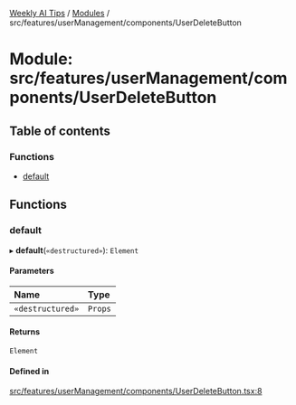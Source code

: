 [Weekly AI Tips](../README.md) / [Modules](../modules.md) / src/features/userManagement/components/UserDeleteButton

# Module: src/features/userManagement/components/UserDeleteButton

## Table of contents

### Functions

- [default](src_features_userManagement_components_UserDeleteButton.md#default)

## Functions

### default

▸ **default**(`«destructured»`): `Element`

#### Parameters

| Name | Type |
| :------ | :------ |
| `«destructured»` | `Props` |

#### Returns

`Element`

#### Defined in

[src/features/userManagement/components/UserDeleteButton.tsx:8](https://github.com/alexsoyes/weekly-ai-tips/blob/8e6b4ae946047053b809d45f37efccbb35947373/src/features/userManagement/components/UserDeleteButton.tsx#L8)
